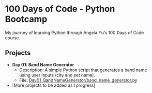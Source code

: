 # 100 Days of Code - Python Bootcamp
My journey of learning Python through Angela Yu's 100 Days of Code course.

## Projects
- **Day 01: Band Name Generator**  
  - Description: A simple Python script that generates a band name using user inputs (city and pet name).
  - File: [Day01_BandNameGenerator/band_name_generator.py](Day01_BandNameGenerator/band_name_generator.py)
- [More projects to be added as I progress]
